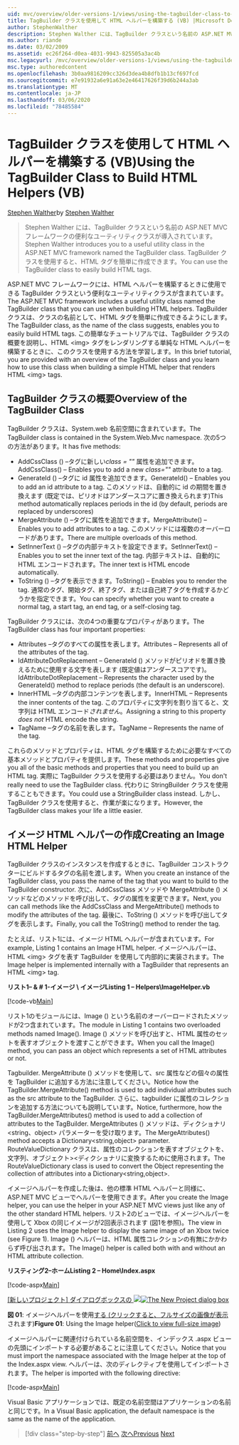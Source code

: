 ```yaml
---
uid: mvc/overview/older-versions-1/views/using-the-tagbuilder-class-to-build-html-helpers-vb
title: TagBuilder クラスを使用して HTML ヘルパーを構築する (VB) |Microsoft Docs
author: StephenWalther
description: Stephen Walther には、TagBuilder クラスという名前の ASP.NET MVC フレームワークの便利なユーティリティクラスが導入されています。 TagBuilder クラスは簡単に使用できます。
ms.author: riande
ms.date: 03/02/2009
ms.assetid: ec26f264-d0ea-4031-9943-825505a3ac4b
msc.legacyurl: /mvc/overview/older-versions-1/views/using-the-tagbuilder-class-to-build-html-helpers-vb
msc.type: authoredcontent
ms.openlocfilehash: 3b0aa9816209cc326d3dea4b8dfb1b13cf697fcd
ms.sourcegitcommit: e7e91932a6e91a63e2e46417626f39d6b244a3ab
ms.translationtype: MT
ms.contentlocale: ja-JP
ms.lasthandoff: 03/06/2020
ms.locfileid: "78485584"
---
```

# <a name="using-the-tagbuilder-class-to-build-html-helpers-vb"></a><span data-ttu-id="2b165-104">TagBuilder クラスを使用して HTML ヘルパーを構築する (VB)</span><span class="sxs-lookup"><span data-stu-id="2b165-104">Using the TagBuilder Class to Build HTML Helpers (VB)</span></span>

<span data-ttu-id="2b165-105">[Stephen Walther](https://github.com/StephenWalther)</span><span class="sxs-lookup"><span data-stu-id="2b165-105">by [Stephen Walther](https://github.com/StephenWalther)</span></span>

> <span data-ttu-id="2b165-106">Stephen Walther には、TagBuilder クラスという名前の ASP.NET MVC フレームワークの便利なユーティリティクラスが導入されています。</span><span class="sxs-lookup"><span data-stu-id="2b165-106">Stephen Walther introduces you to a useful utility class in the ASP.NET MVC framework named the TagBuilder class.</span></span> <span data-ttu-id="2b165-107">TagBuilder クラスを使用すると、HTML タグを簡単に作成できます。</span><span class="sxs-lookup"><span data-stu-id="2b165-107">You can use the TagBuilder class to easily build HTML tags.</span></span>

<span data-ttu-id="2b165-108">ASP.NET MVC フレームワークには、HTML ヘルパーを構築するときに使用できる TagBuilder クラスという便利なユーティリティクラスが含まれています。</span><span class="sxs-lookup"><span data-stu-id="2b165-108">The ASP.NET MVC framework includes a useful utility class named the TagBuilder class that you can use when building HTML helpers.</span></span> <span data-ttu-id="2b165-109">TagBuilder クラスは、クラスの名前として、HTML タグを簡単に作成できるようにします。</span><span class="sxs-lookup"><span data-stu-id="2b165-109">The TagBuilder class, as the name of the class suggests, enables you to easily build HTML tags.</span></span> <span data-ttu-id="2b165-110">この簡単なチュートリアルでは、TagBuilder クラスの概要を説明し、HTML &lt;img&gt; タグをレンダリングする単純な HTML ヘルパーを構築するときに、このクラスを使用する方法を学習します。</span><span class="sxs-lookup"><span data-stu-id="2b165-110">In this brief tutorial, you are provided with an overview of the TagBuilder class and you learn how to use this class when building a simple HTML helper that renders HTML &lt;img&gt; tags.</span></span>

## <a name="overview-of-the-tagbuilder-class"></a><span data-ttu-id="2b165-111">TagBuilder クラスの概要</span><span class="sxs-lookup"><span data-stu-id="2b165-111">Overview of the TagBuilder Class</span></span>

<span data-ttu-id="2b165-112">TagBuilder クラスは、System.web 名前空間に含まれています。</span><span class="sxs-lookup"><span data-stu-id="2b165-112">The TagBuilder class is contained in the System.Web.Mvc namespace.</span></span> <span data-ttu-id="2b165-113">次の5つの方法があります。</span><span class="sxs-lookup"><span data-stu-id="2b165-113">It has five methods:</span></span>

- <span data-ttu-id="2b165-114">AddCssClass () –タグに新しい*class = ""* 属性を追加できます。</span><span class="sxs-lookup"><span data-stu-id="2b165-114">AddCssClass() – Enables you to add a new *class=""* attribute to a tag.</span></span>
- <span data-ttu-id="2b165-115">GenerateId () –タグに id 属性を追加できます。</span><span class="sxs-lookup"><span data-stu-id="2b165-115">GenerateId() – Enables you to add an id attribute to a tag.</span></span> <span data-ttu-id="2b165-116">このメソッドは、自動的に id の期間を置き換えます (既定では、ピリオドはアンダースコアに置き換えられます)</span><span class="sxs-lookup"><span data-stu-id="2b165-116">This method automatically replaces periods in the id (by default, periods are replaced by underscores)</span></span>
- <span data-ttu-id="2b165-117">MergeAttribute () –タグに属性を追加できます。</span><span class="sxs-lookup"><span data-stu-id="2b165-117">MergeAttribute() – Enables you to add attributes to a tag.</span></span> <span data-ttu-id="2b165-118">このメソッドには複数のオーバーロードがあります。</span><span class="sxs-lookup"><span data-stu-id="2b165-118">There are multiple overloads of this method.</span></span>
- <span data-ttu-id="2b165-119">SetInnerText () –タグの内部テキストを設定できます。</span><span class="sxs-lookup"><span data-stu-id="2b165-119">SetInnerText() – Enables you to set the inner text of the tag.</span></span> <span data-ttu-id="2b165-120">内部テキストは、自動的に HTML エンコードされます。</span><span class="sxs-lookup"><span data-stu-id="2b165-120">The inner text is HTML encode automatically.</span></span>
- <span data-ttu-id="2b165-121">ToString () –タグを表示できます。</span><span class="sxs-lookup"><span data-stu-id="2b165-121">ToString() – Enables you to render the tag.</span></span> <span data-ttu-id="2b165-122">通常のタグ、開始タグ、終了タグ、または自己終了タグを作成するかどうかを指定できます。</span><span class="sxs-lookup"><span data-stu-id="2b165-122">You can specify whether you want to create a normal tag, a start tag, an end tag, or a self-closing tag.</span></span>

<span data-ttu-id="2b165-123">TagBuilder クラスには、次の4つの重要なプロパティがあります。</span><span class="sxs-lookup"><span data-stu-id="2b165-123">The TagBuilder class has four important properties:</span></span>

- <span data-ttu-id="2b165-124">Attributes –タグのすべての属性を表します。</span><span class="sxs-lookup"><span data-stu-id="2b165-124">Attributes – Represents all of the attributes of the tag.</span></span>
- <span data-ttu-id="2b165-125">IdAttributeDotReplacement – GenerateId () メソッドがピリオドを置き換えるために使用する文字を表します (既定値はアンダースコアです)。</span><span class="sxs-lookup"><span data-stu-id="2b165-125">IdAttributeDotReplacement – Represents the character used by the GenerateId() method to replace periods (the default is an underscore).</span></span>
- <span data-ttu-id="2b165-126">InnerHTML –タグの内部コンテンツを表します。</span><span class="sxs-lookup"><span data-stu-id="2b165-126">InnerHTML – Represents the inner contents of the tag.</span></span> <span data-ttu-id="2b165-127">このプロパティに文字列を割り当てると、文字列は HTML エンコード*されません*。</span><span class="sxs-lookup"><span data-stu-id="2b165-127">Assigning a string to this property *does not* HTML encode the string.</span></span>
- <span data-ttu-id="2b165-128">TagName –タグの名前を表します。</span><span class="sxs-lookup"><span data-stu-id="2b165-128">TagName – Represents the name of the tag.</span></span>

<span data-ttu-id="2b165-129">これらのメソッドとプロパティは、HTML タグを構築するために必要なすべての基本メソッドとプロパティを提供します。</span><span class="sxs-lookup"><span data-stu-id="2b165-129">These methods and properties give you all of the basic methods and properties that you need to build up an HTML tag.</span></span> <span data-ttu-id="2b165-130">実際に TagBuilder クラスを使用する必要はありません。</span><span class="sxs-lookup"><span data-stu-id="2b165-130">You don't really need to use the TagBuilder class.</span></span> <span data-ttu-id="2b165-131">代わりに StringBuilder クラスを使用することもできます。</span><span class="sxs-lookup"><span data-stu-id="2b165-131">You could use a StringBuilder class instead.</span></span> <span data-ttu-id="2b165-132">しかし、TagBuilder クラスを使用すると、作業が楽になります。</span><span class="sxs-lookup"><span data-stu-id="2b165-132">However, the TagBuilder class makes your life a little easier.</span></span>

## <a name="creating-an-image-html-helper"></a><span data-ttu-id="2b165-133">イメージ HTML ヘルパーの作成</span><span class="sxs-lookup"><span data-stu-id="2b165-133">Creating an Image HTML Helper</span></span>

<span data-ttu-id="2b165-134">TagBuilder クラスのインスタンスを作成するときに、TagBuilder コンストラクターにビルドするタグの名前を渡します。</span><span class="sxs-lookup"><span data-stu-id="2b165-134">When you create an instance of the TagBuilder class, you pass the name of the tag that you want to build to the TagBuilder constructor.</span></span> <span data-ttu-id="2b165-135">次に、AddCssClass メソッドや MergeAttribute () メソッドなどのメソッドを呼び出して、タグの属性を変更できます。</span><span class="sxs-lookup"><span data-stu-id="2b165-135">Next, you can call methods like the AddCssClass and MergeAttribute() methods to modify the attributes of the tag.</span></span> <span data-ttu-id="2b165-136">最後に、ToString () メソッドを呼び出してタグを表示します。</span><span class="sxs-lookup"><span data-stu-id="2b165-136">Finally, you call the ToString() method to render the tag.</span></span>

<span data-ttu-id="2b165-137">たとえば、リスト1には、イメージ HTML ヘルパーが含まれています。</span><span class="sxs-lookup"><span data-stu-id="2b165-137">For example, Listing 1 contains an Image HTML helper.</span></span> <span data-ttu-id="2b165-138">イメージヘルパーは、HTML &lt;img&gt; タグを表す TagBuilder を使用して内部的に実装されます。</span><span class="sxs-lookup"><span data-stu-id="2b165-138">The Image helper is implemented internally with a TagBuilder that represents an HTML &lt;img&gt; tag.</span></span>

<span data-ttu-id="2b165-139">**リスト1– & # 1-イメージ \ イメージ**</span><span class="sxs-lookup"><span data-stu-id="2b165-139">**Listing 1 – Helpers\ImageHelper.vb**</span></span>

[!code-vb[Main](using-the-tagbuilder-class-to-build-html-helpers-vb/samples/sample1.vb)]

<span data-ttu-id="2b165-140">リスト1のモジュールには、Image () という名前のオーバーロードされたメソッドが2つ含まれています。</span><span class="sxs-lookup"><span data-stu-id="2b165-140">The module in Listing 1 contains two overloaded methods named Image().</span></span> <span data-ttu-id="2b165-141">Image () メソッドを呼び出すと、HTML 属性のセットを表すオブジェクトを渡すことができます。</span><span class="sxs-lookup"><span data-stu-id="2b165-141">When you call the Image() method, you can pass an object which represents a set of HTML attributes or not.</span></span>

<span data-ttu-id="2b165-142">Tagbuilder. MergeAttribute () メソッドを使用して、src 属性などの個々の属性を TagBuilder に追加する方法に注意してください。</span><span class="sxs-lookup"><span data-stu-id="2b165-142">Notice how the TagBuilder.MergeAttribute() method is used to add individual attributes such as the src attribute to the TagBuilder.</span></span> <span data-ttu-id="2b165-143">さらに、tagbuilder に属性のコレクションを追加する方法についても説明しています。</span><span class="sxs-lookup"><span data-stu-id="2b165-143">Notice, furthermore, how the TagBuilder.MergeAttributes() method is used to add a collection of attributes to the TagBuilder.</span></span> <span data-ttu-id="2b165-144">MergeAttributes () メソッドは、ディクショナリ&lt;string、object&gt; パラメーターを受け取ります。</span><span class="sxs-lookup"><span data-stu-id="2b165-144">The MergeAttributes() method accepts a Dictionary&lt;string,object&gt; parameter.</span></span> <span data-ttu-id="2b165-145">RouteValueDictionary クラスは、属性のコレクションを表すオブジェクトを、文字列、オブジェクト&gt;&lt;ディクショナリに変換するために使用されます。</span><span class="sxs-lookup"><span data-stu-id="2b165-145">The RouteValueDictionary class is used to convert the Object representing the collection of attributes into a Dictionary&lt;string,object&gt;.</span></span>

<span data-ttu-id="2b165-146">イメージヘルパーを作成した後は、他の標準 HTML ヘルパーと同様に、ASP.NET MVC ビューでヘルパーを使用できます。</span><span class="sxs-lookup"><span data-stu-id="2b165-146">After you create the Image helper, you can use the helper in your ASP.NET MVC views just like any of the other standard HTML helpers.</span></span> <span data-ttu-id="2b165-147">リスト2のビューでは、イメージヘルパーを使用して Xbox の同じイメージが2回表示されます (図1を参照)。</span><span class="sxs-lookup"><span data-stu-id="2b165-147">The view in Listing 2 uses the Image helper to display the same image of an Xbox twice (see Figure 1).</span></span> <span data-ttu-id="2b165-148">Image () ヘルパーは、HTML 属性コレクションの有無にかかわらず呼び出されます。</span><span class="sxs-lookup"><span data-stu-id="2b165-148">The Image() helper is called both with and without an HTML attribute collection.</span></span>

<span data-ttu-id="2b165-149">**リスティング2–ホーム**</span><span class="sxs-lookup"><span data-stu-id="2b165-149">**Listing 2 – Home\Index.aspx**</span></span>

[!code-aspx[Main](using-the-tagbuilder-class-to-build-html-helpers-vb/samples/sample2.aspx)]

<span data-ttu-id="2b165-150">[[新しいプロジェクト] ダイアログボックスの ![](using-the-tagbuilder-class-to-build-html-helpers-vb/_static/image1.jpg)](using-the-tagbuilder-class-to-build-html-helpers-vb/_static/image1.png)</span><span class="sxs-lookup"><span data-stu-id="2b165-150">[![The New Project dialog box](using-the-tagbuilder-class-to-build-html-helpers-vb/_static/image1.jpg)](using-the-tagbuilder-class-to-build-html-helpers-vb/_static/image1.png)</span></span>

<span data-ttu-id="2b165-151">**図 01**: イメージヘルパーを使用[する (クリックすると、フルサイズの画像が表示](using-the-tagbuilder-class-to-build-html-helpers-vb/_static/image2.png)されます)</span><span class="sxs-lookup"><span data-stu-id="2b165-151">**Figure 01**: Using the Image helper([Click to view full-size image](using-the-tagbuilder-class-to-build-html-helpers-vb/_static/image2.png))</span></span>

<span data-ttu-id="2b165-152">イメージヘルパーに関連付けられている名前空間を、インデックス .aspx ビューの先頭にインポートする必要があることに注意してください。</span><span class="sxs-lookup"><span data-stu-id="2b165-152">Notice that you must import the namespace associated with the Image helper at the top of the Index.aspx view.</span></span> <span data-ttu-id="2b165-153">ヘルパーは、次のディレクティブを使用してインポートされます。</span><span class="sxs-lookup"><span data-stu-id="2b165-153">The helper is imported with the following directive:</span></span>

[!code-aspx[Main](using-the-tagbuilder-class-to-build-html-helpers-vb/samples/sample3.aspx)]

<span data-ttu-id="2b165-154">Visual Basic アプリケーションでは、既定の名前空間はアプリケーションの名前と同じです。</span><span class="sxs-lookup"><span data-stu-id="2b165-154">In a Visual Basic application, the default namespace is the same as the name of the application.</span></span>

> [!div class="step-by-step"]
> <span data-ttu-id="2b165-155">[前へ](creating-custom-html-helpers-vb.md)
> [次へ](creating-page-layouts-with-view-master-pages-vb.md)</span><span class="sxs-lookup"><span data-stu-id="2b165-155">[Previous](creating-custom-html-helpers-vb.md)
[Next](creating-page-layouts-with-view-master-pages-vb.md)</span></span>
